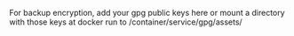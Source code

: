 For backup encryption, add your gpg public keys here or mount a directory with those keys at docker run to /container/service/gpg/assets/
